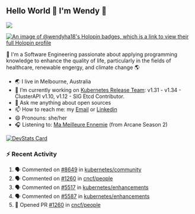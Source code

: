 ## Hello World 👋 I'm Wendy 🧃 
![](https://komarev.com/ghpvc/?username=wendy-ha18)

[![An image of @wendyha18's Holopin badges, which is a link to view their full Holopin profile](https://holopin.me/wendyha18)](https://holopin.io/@wendyha18)

🌱 I'm a Software Engineering passionate about applying programming knowledge to enhance the quality of life, particularly in the fields of healthcare, renewable engergy, and climate change 🌎

- 🌏 I live in Melbourne, Australia
- 🔭 I’m currently working on [Kubernetes Release Team](https://github.com/kubernetes/sig-release/tree/master): v1.31 - v1.34 - ClusterAPI v1.10, v1.12 - SIG Etcd Contributor.
- 💬 Ask me anything about open sources
- 📫 How to reach me: my [Email](mailto:wendyha.sut@gmail.com) or [Linkedin](https://www.linkedin.com/in/wendyha-sut/)
- 😄 Pronouns: she/her
- 🎧 Listening to: [Ma Meilleure Ennemie](https://www.youtube.com/watch?v=1F3OGIFnW1k) (from Arcane Season 2)

[![DevStats Card](https://devstats.me/?username=wendy-ha18)](https://github.com/wendy-ha18/devstats-card)

### :zap: Recent Activity

<!--START_SECTION:activity-->
1. 🗣 Commented on [#8649](https://github.com/kubernetes/community/pull/8649#issuecomment-3382900148) in [kubernetes/community](https://github.com/kubernetes/community)
2. 🗣 Commented on [#1260](https://github.com/cncf/people/pull/1260#issuecomment-3382866574) in [cncf/people](https://github.com/cncf/people)
3. 🗣 Commented on [#5517](https://github.com/kubernetes/enhancements/issues/5517#issuecomment-3368877100) in [kubernetes/enhancements](https://github.com/kubernetes/enhancements)
4. 🗣 Commented on [#5587](https://github.com/kubernetes/enhancements/pull/5587#issuecomment-3368852878) in [kubernetes/enhancements](https://github.com/kubernetes/enhancements)
5. 💪 Opened PR [#1260](https://github.com/cncf/people/pull/1260) in [cncf/people](https://github.com/cncf/people)
<!--END_SECTION:activity-->
